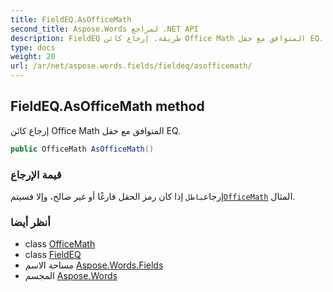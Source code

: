 ```yaml
---
title: FieldEQ.AsOfficeMath
second_title: Aspose.Words لمراجع .NET API
description: FieldEQ طريقة. إرجاع كائن Office Math المتوافق مع حقل EQ.
type: docs
weight: 20
url: /ar/net/aspose.words.fields/fieldeq/asofficemath/
---
```

## FieldEQ.AsOfficeMath method

إرجاع كائن Office Math المتوافق مع حقل EQ.

```csharp
public OfficeMath AsOfficeMath()
```

### قيمة الإرجاع

إرجاع`باطل` إذا كان رمز الحقل فارغًا أو غير صالح، وإلا فسيتم[`OfficeMath`](../../../aspose.words.math/officemath/) المثال.

### أنظر أيضا

* class [OfficeMath](../../../aspose.words.math/officemath/)
* class [FieldEQ](../)
* مساحة الاسم [Aspose.Words.Fields](../../fieldeq/)
* المجسم [Aspose.Words](../../../)


